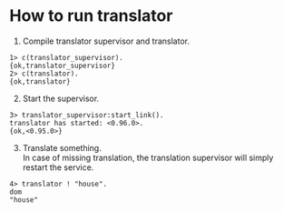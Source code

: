 # How to run translator
1. Compile translator supervisor and translator.
```plain
1> c(translator_supervisor).
{ok,translator_supervisor}
2> c(translator).
{ok,translator}
```
2. Start the supervisor.
```plain
3> translator_supervisor:start_link().
translator has started: <0.96.0>.
{ok,<0.95.0>}
```
3. Translate something.\
   In case of missing translation, the translation supervisor will simply restart the service.
```plain
4> translator ! "house".
dom
"house"
```